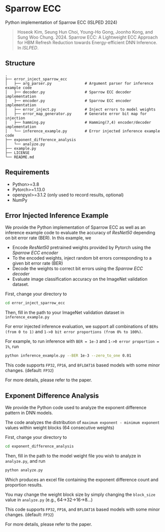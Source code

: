 Sparrow ECC
===========

Python implementation of Sparrow ECC (ISLPED 2024)

> Hoseok Kim, Seung Hun Choi, Young-Ho Gong, Joonho Kong, and Sung Woo Chung. 2024. Sparrow ECC: A Lightweight ECC Approach for HBM Refresh Reduction towards Energy-efficient DNN Inference. In *ISLPED*.

## Structure

    .
    ├── error_inject_sparrow_ecc
    │   ├── arg_parser.py               # Argument parser for inference example code
    │   ├── decoder.py                  # Sparrow ECC decoder implementation
    │   ├── encoder.py                  # Sparrow ECC encoder implementation
    │   ├── error_inject.py             # Inject errors to model weights
    │   ├── error_map_generator.py      # Generate error bit map for injection
    │   ├── hamming.py                  # Hamming(7,4) encoder/decoder implementation
    │   └── inference_example.py        # Error injected inference example code
    ├── exponent_difference_analysis
    │   └── analyze.py
    ├── example.py
    ├── LICENSE
    └── README.md

## Requirements
* Python>=3.8
* Pytorch>=1.13.0
* openpyxl>=3.1.2 (only used to record results, optional)
* NumPy

## Error Injected Inference Example
We provide the Python implementation of Sparrow ECC as well as an inference example code to evaluate the accuracy of _ResNet50_ depending on bit error rate (BER). In this example, we 
* Encode _ResNet50_ pretrained weights provided by Pytorch using the _Sparrow ECC encoder_
* To the encoded weights, inject random bit errors corresponding to a given bit error rate (BER)
* Decode the weights to correct bit errors using the _Sparrow ECC decoder_
* Evaluate image classification accuracy on the ImageNet validation dataset.

First, change your directory to

```bash
cd error_inject_sparrow_ecc
```

Then, fill in the path to your ImageNet validation dataset in `inference_example.py`

For error injected inference evaluation, we support all combinations of `BERs (from 0 to 1)` and `1->0 bit error proportions (from 0% to 100%)`.

For example, to run inference with `BER = 1e-3` and `1->0 error proportion = 1%`, run

```bash
python inference_example.py --BER 1e-3 --zero_to_one 0.01
```

This code supports `FP32`, `FP16`, and `BFLOAT16` based models with some minor changes. (default: `FP32`)

For more details, please refer to the paper.

## Exponent Difference Analysis
We provide the Python code used to analyze the exponent difference pattern in DNN models. 

The code analyzes the distribution of `maximum exponent - minimum exponent` values within weight blocks (64 consecutive weights)

First, change your directory to

```bash
cd exponent_difference_analysis
```

Then, fill in the path to the model weight file you wish to analyze in ```analyze.py```, and run

```bash
python analyze.py
```

Which produces an excel file containing the exponent difference count and proportion results. 

You may change the weight block size by simply changing the `block_size` value in `analyze.py` (e.g., 64->32->16->8...)

This code supports `FP32`, `FP16`, and `BFLOAT16` based models with some minor changes. (default: `FP32`)

For more details, please refer to the paper.